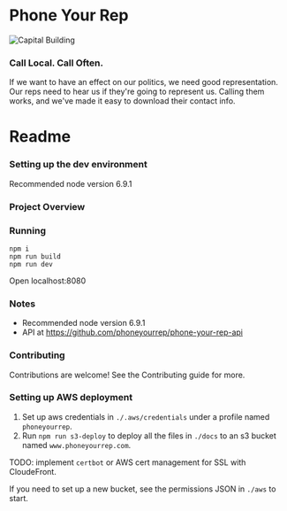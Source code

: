 # Phone Your Rep

![Capital Building](http://www.phoneyourrep.com/d659a98dc28d30f04e54fbc8ce029f3b.png)

### Call Local. Call Often.

If we want to have an effect on our politics, we need good representation. Our reps need to hear us if they're going to represent us.
Calling them works, and we've made it easy to download their contact info.

# Readme

### Setting up the dev environment

Recommended node version 6.9.1

### Project Overview

### Running
```
npm i
npm run build
npm run dev
```
Open localhost:8080

### Notes
- Recommended node version 6.9.1
- API at https://github.com/phoneyourrep/phone-your-rep-api

### Contributing
Contributions are welcome! See the Contributing guide for more.

### Setting up AWS deployment

1. Set up aws credentials in `./.aws/credentials` under a profile named
   `phoneyourrep`.
2. Run `npm run s3-deploy` to deploy all the files in `./docs` to an s3 bucket
   named `www.phoneyourrep.com`.

TODO: implement `certbot` or AWS cert management for SSL with CloudeFront.

If you need to set up a new bucket, see the permissions JSON in `./aws` to start.
